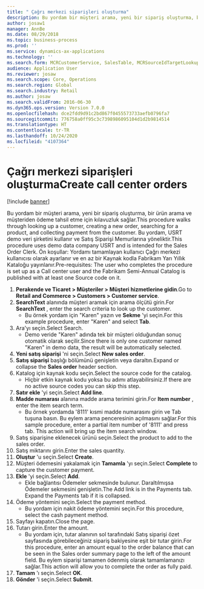 ```yaml
---
title: " Çağrı merkezi siparişleri oluşturma"
description: Bu yordam bir müşteri arama, yeni bir sipariş oluşturma, bir ürün arama ve müşteriden ödeme tahsil etme için kılavuzluk sağlar.
author: josaw1
manager: AnnBe
ms.date: 08/29/2018
ms.topic: business-process
ms.prod: ''
ms.service: dynamics-ax-applications
ms.technology: ''
ms.search.form: MCRCustomerService, SalesTable, MCRSourceIdTargetLookup, MCRSalesQuickQuote, MCRSalesOrderRecap, MCRCustPaymDialog, MCRCustPaymLookup
audience: Application User
ms.reviewer: josaw
ms.search.scope: Core, Operations
ms.search.region: Global
ms.search.industry: Retail
ms.author: josaw
ms.search.validFrom: 2016-06-30
ms.dyn365.ops.version: Version 7.0.0
ms.openlocfilehash: dce2fdd9d91c2bd867f0455573733aefb0796fa7
ms.sourcegitcommit: 776758a0ff95c3c7398986095104d1d2b9814514
ms.translationtype: HT
ms.contentlocale: tr-TR
ms.lasthandoff: 10/24/2020
ms.locfileid: "4107364"
---
```

# <a name="create-call-center-orders"></a><span data-ttu-id="6c2bc-103"> Çağrı merkezi siparişleri oluşturma</span><span class="sxs-lookup"><span data-stu-id="6c2bc-103">Create call center orders</span></span>

[!include [banner](../includes/banner.md)]

<span data-ttu-id="6c2bc-104">Bu yordam bir müşteri arama, yeni bir sipariş oluşturma, bir ürün arama ve müşteriden ödeme tahsil etme için kılavuzluk sağlar.</span><span class="sxs-lookup"><span data-stu-id="6c2bc-104">This procedure walks through looking up a customer, creating a new order, searching for a product, and collecting payment from the customer.</span></span> <span data-ttu-id="6c2bc-105">Bu yordam, USRT demo veri şirketini kullanır ve Satış Siparişi Memurlarına yöneliktir.</span><span class="sxs-lookup"><span data-stu-id="6c2bc-105">This procedure uses demo data company USRT and is intended for the Sales Order Clerk.</span></span> <span data-ttu-id="6c2bc-106">Ön koşullar: Yordamı tamamlayan kullanıcı Çağrı merkezi kullanıcısı olarak ayarlanır ve en az bir Kaynak kodla Fabrikam Yarı Yıllık Kataloğu yayınlanır.</span><span class="sxs-lookup"><span data-stu-id="6c2bc-106">Pre-requisites:  The user who completes the procedure is set up as a Call center user and the Fabrikam Semi-Annual Catalog is published with at least one Source code on it.</span></span>

1. <span data-ttu-id="6c2bc-107">**Perakende ve Ticaret \> Müşteriler \> Müşteri hizmetlerine gidin**.</span><span class="sxs-lookup"><span data-stu-id="6c2bc-107">Go to **Retail and Commerce \> Customers \> Customer service**.</span></span>
2. <span data-ttu-id="6c2bc-108">**SearchText** alanında müşteri aramak için arama ölçütü girin.</span><span class="sxs-lookup"><span data-stu-id="6c2bc-108">For **SearchText** , enter the search criteria to look up the customer.</span></span>
    * <span data-ttu-id="6c2bc-109">Bu örnek yordam için "Karen" yazın ve **Sekme** 'yi seçin.</span><span class="sxs-lookup"><span data-stu-id="6c2bc-109">For this example procedure, enter "Karen" and select **Tab**.</span></span>  
3. <span data-ttu-id="6c2bc-110">Ara'yı seçin.</span><span class="sxs-lookup"><span data-stu-id="6c2bc-110">Select Search.</span></span>
    * <span data-ttu-id="6c2bc-111">Demo veride "Karen" adında tek bir müşteri olduğundan sonuç otomatik olarak seçilir.</span><span class="sxs-lookup"><span data-stu-id="6c2bc-111">Since there is only one customer named "Karen" in demo data, the result will be automatically selected.</span></span>  
4. <span data-ttu-id="6c2bc-112">**Yeni satış siparişi** 'ni seçin.</span><span class="sxs-lookup"><span data-stu-id="6c2bc-112">Select **New sales order**.</span></span>
5. <span data-ttu-id="6c2bc-113">**Satış siparişi** başlığı bölümünü genişletin veya daraltın.</span><span class="sxs-lookup"><span data-stu-id="6c2bc-113">Expand or collapse the **Sales order** header section.</span></span>
6. <span data-ttu-id="6c2bc-114">Katalog için kaynak kodu seçin.</span><span class="sxs-lookup"><span data-stu-id="6c2bc-114">Select the source code for the catalog.</span></span>
    * <span data-ttu-id="6c2bc-115">Hiçbir etkin kaynak kodu yoksa bu adımı atlayabilirsiniz.</span><span class="sxs-lookup"><span data-stu-id="6c2bc-115">If there are no active source codes you can skip this step.</span></span>  
7. <span data-ttu-id="6c2bc-116">**Satır ekle** 'yi seçin.</span><span class="sxs-lookup"><span data-stu-id="6c2bc-116">Select **Add line**.</span></span>
8. <span data-ttu-id="6c2bc-117">**Madde numarası** alanına madde arama terimini girin.</span><span class="sxs-lookup"><span data-stu-id="6c2bc-117">For **Item number** , enter the item search term.</span></span>
    * <span data-ttu-id="6c2bc-118">Bu örnek yordamda '8111' kısmi madde numarasını girin ve Tab tuşuna basın. Bu eylem arama penceresinin açılmasını sağlar.</span><span class="sxs-lookup"><span data-stu-id="6c2bc-118">For this sample procedure, enter a partial item number of '8111' and press tab. This action will bring up the item search window.</span></span>  
9. <span data-ttu-id="6c2bc-119">Satış siparişine eklenecek ürünü seçin.</span><span class="sxs-lookup"><span data-stu-id="6c2bc-119">Select the product to add to the sales order.</span></span>
10. <span data-ttu-id="6c2bc-120">Satış miktarını girin.</span><span class="sxs-lookup"><span data-stu-id="6c2bc-120">Enter the sales quantity.</span></span>
11. <span data-ttu-id="6c2bc-121">**Oluştur** 'u seçin.</span><span class="sxs-lookup"><span data-stu-id="6c2bc-121">Select **Create**.</span></span>
12. <span data-ttu-id="6c2bc-122">Müşteri ödemesini yakalamak için **Tamamla** 'yı seçin.</span><span class="sxs-lookup"><span data-stu-id="6c2bc-122">Select **Complete** to capture the customer payment.</span></span>
13. <span data-ttu-id="6c2bc-123">**Ekle** 'yi seçin.</span><span class="sxs-lookup"><span data-stu-id="6c2bc-123">Select **Add**.</span></span>
    * <span data-ttu-id="6c2bc-124">Ekle bağlantısı Ödemeler sekmesinde bulunur. Daraltılmışsa Ödemeler sekmesini genişletin.</span><span class="sxs-lookup"><span data-stu-id="6c2bc-124">The Add link is in the Payments tab. Expand the Payments tab if it is collapsed.</span></span>  
14. <span data-ttu-id="6c2bc-125">Ödeme yöntemini seçin.</span><span class="sxs-lookup"><span data-stu-id="6c2bc-125">Select the payment method.</span></span>
    * <span data-ttu-id="6c2bc-126">Bu yordam için nakit ödeme yöntemini seçin.</span><span class="sxs-lookup"><span data-stu-id="6c2bc-126">For this procedure, select the cash payment method.</span></span>  
15. <span data-ttu-id="6c2bc-127">Sayfayı kapatın.</span><span class="sxs-lookup"><span data-stu-id="6c2bc-127">Close the page.</span></span>
16. <span data-ttu-id="6c2bc-128">Tutarı girin.</span><span class="sxs-lookup"><span data-stu-id="6c2bc-128">Enter the amount.</span></span>
    * <span data-ttu-id="6c2bc-129">Bu yordam için, tutar alanının sol tarafındaki Satış siparişi özet sayfasında görebileceğiniz sipariş bakiyesine eşit bir tutar girin.</span><span class="sxs-lookup"><span data-stu-id="6c2bc-129">For this procedure, enter an amount equal to the order balance that can be seen in the Sales order summary page to the left of the amount field.</span></span> <span data-ttu-id="6c2bc-130">Bu eylem siparişi tamamen ödenmiş olarak tamamlamanızı sağlar.</span><span class="sxs-lookup"><span data-stu-id="6c2bc-130">This action will allow you to complete the order as fully paid.</span></span>  
17. <span data-ttu-id="6c2bc-131">**Tamam** 'ı seçin.</span><span class="sxs-lookup"><span data-stu-id="6c2bc-131">Select **OK**.</span></span>
18. <span data-ttu-id="6c2bc-132">**Gönder** 'i seçin.</span><span class="sxs-lookup"><span data-stu-id="6c2bc-132">Select **Submit**.</span></span>


